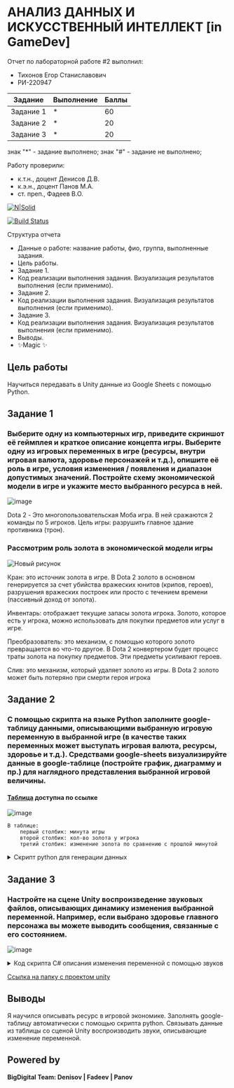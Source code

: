 # АНАЛИЗ ДАННЫХ И ИСКУССТВЕННЫЙ ИНТЕЛЛЕКТ [in GameDev]
Отчет по лабораторной работе #2 выполнил:
- Тихонов Егор Станиславович
- РИ-220947

| Задание | Выполнение | Баллы |
| ------ | ------ | ------ |
| Задание 1 | * | 60 |
| Задание 2 | * | 20 |
| Задание 3 | * | 20 |

знак "*" - задание выполнено; знак "#" - задание не выполнено;

Работу проверили:
- к.т.н., доцент Денисов Д.В.
- к.э.н., доцент Панов М.А.
- ст. преп., Фадеев В.О.

[![N|Solid](https://cldup.com/dTxpPi9lDf.thumb.png)](https://nodesource.com/products/nsolid)

[![Build Status](https://travis-ci.org/joemccann/dillinger.svg?branch=master)](https://travis-ci.org/joemccann/dillinger)

Структура отчета

- Данные о работе: название работы, фио, группа, выполненные задания.
- Цель работы.
- Задание 1.
- Код реализации выполнения задания. Визуализация результатов выполнения (если применимо).
- Задание 2.
- Код реализации выполнения задания. Визуализация результатов выполнения (если применимо).
- Задание 3.
- Код реализации выполнения задания. Визуализация результатов выполнения (если применимо).
- Выводы.
- ✨Magic ✨

## Цель работы
Научиться передавать в Unity данные из Google Sheets с помощью Python.


## Задание 1
### Выберите одну из компьютерных игр, приведите скриншот её геймплея и краткое описание концепта игры. Выберите одну из игровых переменных в игре (ресурсы, внутри игровая валюта, здоровье персонажей и т.д.), опишите её роль в игре, условия изменения / появления и диапазон допустимых значений. Постройте схему экономической модели в игре и укажите место выбранного ресурса в ней.

![image](https://github.com/Seclud/Urfu-data-analysis/assets/82933148/acc0de9b-8d20-4a9b-bb49-e0d9f1116268)

Dota 2 - Это многопользовательская Моба игра. В ней сражаются 2 команды по 5 игроков. Цель игры: разрушить главное здание противника (трон).

### Рассмотрим роль золота в экономической модели игры

![Новый рисунок](https://github.com/Seclud/Urfu-data-analysis/assets/82933148/d876324f-2ffb-46df-83f4-b4a8eea52f01)

Кран: это источник золота в игре. В Dota 2 золото в основном генерируется за счет убийства вражеских юнитов (крипов, героев), разрушения вражеских построек или просто с течением времени (пассивный доход от золота).

Инвентарь: отображает текущие запасы золота игрока. Золото, которое есть у игрока, можно использовать для покупки предметов или услуг в игре.

Преобразователь: это механизм, с помощью которого золото превращается во что-то другое. В Dota 2 конвертером будет процесс траты золота на покупку предметов. Эти предметы усиливают героев.

Слив: это механизм, который удаляет золото из игры. В Dota 2 золото может быть потеряно при смерти героя игрока

## Задание 2
### С помощью скрипта на языке Python заполните google-таблицу данными, описывающими выбранную игровую переменную в выбранной игре (в качестве таких переменных может выступать игровая валюта, ресурсы, здоровье и т.д.). Средствами google-sheets визуализируйте данные в google-таблице (постройте график, диаграмму и пр.) для наглядного представления выбранной игровой величины.

#### [Таблица](https://docs.google.com/spreadsheets/d/1qe5CWBRvBljQd3sBNpIdxwo-UhRUvHJCBq1I025gHIE/edit#gid=0) доступна по ссылке
![image](https://github.com/Seclud/Urfu-data-analysis/assets/82933148/d01d7c34-a70a-4ba3-a894-45407bcbb321)

```
В таблице:
	первый столбик: минута игры
	второй столбик: кол-во золота у игрока
	третий столбик: изменение золота по сравнению с прошлой минутой
```

<details>
<summary>Скрипт python для генерации данных</summary>

```py
import gspread
import random
gc = gspread.service_account(filename='ivory-volt-367415-cc8a447ba86e.json')
sh = gc.open("UnityDataScienceLab2")

# Создаёт список кортежей, где каждый кортеж (время, золото)
# Игрок зарабатывает случайное количество золота в минуту, но теряет случайное количество золота на 3-й и 5-й минуте.
data = []
for i in range(12):
    if i in [2, 4]:  # Третья и пятая минута
        gold_change = -random.randint(100, 300)  # Теряет случайное кол-во золота
    else:
        gold_change = random.randint(100, 500)  # Получает случайное кол-во золота
    gold = max(0, data[i-1][1] + gold_change) if data else 600  # Начиная с 600 золота
    data.append((i, gold))

for i, (time, gold) in enumerate(data, start=1):
    sh.sheet1.update_cell(i, 1, time)
    sh.sheet1.update_cell(i, 2, gold)
```

</details>

## Задание 3
### Настройте на сцене Unity воспроизведение звуковых файлов, описывающих динамику изменения выбранной переменной. Например, если выбрано здоровье главного персонажа вы можете выводить сообщения, связанные с его состоянием.

![image](https://github.com/Seclud/Urfu-data-analysis/assets/82933148/82b6fa55-5ffa-472b-b89f-62ac6d537ecb) 
<details>
<summary>Код скрипта C# описания изменения переменной с помощью звуков </summary>

```cs
using System.Collections;
using System.Collections.Generic;
using UnityEngine;
using UnityEngine.Networking;
using SimpleJSON;

public class NeedMoreGoldScreept : MonoBehaviour
{
    public AudioClip goodSpeak;
    public AudioClip normalSpeak;
    public AudioClip badSpeak;
    private AudioSource selectAudio;
    private Dictionary<string, float> dataSet = new Dictionary<string, float>();
    private bool statusStart = false;
    private int i = 1;


    // Start is called before the first frame update
    void Start()
    {
        StartCoroutine(GoogleSheets());
    }

    // Update is called once per frame
    void Update()
    {
        if (dataSet.Count == 0) return;
        if (dataSet["Min_" + i.ToString()] <= 200 & statusStart == false & i != dataSet.Count)
        {
            StartCoroutine(PlaySelectAudioBad()); 
            Debug.Log(string.Join(' ', dataSet["Min_" + i.ToString()], "У героя низкий гпм"));
        }

        if (dataSet["Min_" + i.ToString()] > 200 & dataSet["Min_" + i.ToString()] < 300 & statusStart == false & i != dataSet.Count)
        {
            StartCoroutine(PlaySelectAudioNormal()); 
            Debug.Log(string.Join(' ', dataSet["Min_" + i.ToString()], "У героя средний гпм"));
        }

        if (dataSet["Min_" + i.ToString()] >= 300 & statusStart == false & i != dataSet.Count)
        {
            StartCoroutine(PlaySelectAudioGood());
            Debug.Log(string.Join(' ', dataSet["Min_" + i.ToString()],"У героя высокий гпм"));
        }
    }
    IEnumerator GoogleSheets()
    {
        UnityWebRequest curentResp = UnityWebRequest.
            Get("https://sheets.googleapis.com/v4/spreadsheets/1qe5CWBRvBljQd3sBNpIdxwo-UhRUvHJCBq1I025gHIE/values/Лист1?key=AIzaSyDN_YBF3QJQmtFSTmzaRk8_LORTIpDT9Vw   ");
        yield return curentResp.SendWebRequest();
        string rawResp = curentResp.downloadHandler.text;
        var rawJson = JSON.Parse(rawResp);
        foreach (var itemRawJson in rawJson["values"])
        {
            var parseJson = JSON.Parse(itemRawJson.ToString());
            var selectRow = parseJson[0].AsStringList;
            dataSet.Add(("Min_" + selectRow[0]), float.Parse(selectRow[2]));
        }
    }

    IEnumerator PlaySelectAudioGood()
    {
        statusStart = true;
        selectAudio = GetComponent<AudioSource>();
        selectAudio.clip = goodSpeak;
        selectAudio.Play();
        yield return new WaitForSeconds(3);
        statusStart = false;
        i++;
    }
    IEnumerator PlaySelectAudioNormal()
    {
        statusStart = true;
        selectAudio = GetComponent<AudioSource>();
        selectAudio.clip = normalSpeak;
        selectAudio.Play();
        yield return new WaitForSeconds(3);
        statusStart = false;
        i++;
    }
    IEnumerator PlaySelectAudioBad()
    {
        statusStart = true;
        selectAudio = GetComponent<AudioSource>();
        selectAudio.clip = badSpeak;
        selectAudio.Play();
        yield return new WaitForSeconds(4);
        statusStart = false;
        i++;
    }
}
```

</details>

[Ссылка на папку с проектом unity](https://github.com/Seclud/Urfu-data-analysis/tree/main/Task2/Lab2)

## Выводы

Я научился описывать ресурс в игровой экономике. Заполнять google-таблицу автоматически с помощью скрипта python. Связывать данные из таблицы со сценой Unity воспроизводить звуки, описывающие изменение переменной.

## Powered by

**BigDigital Team: Denisov | Fadeev | Panov**
